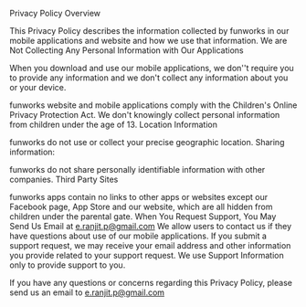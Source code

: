 Privacy Policy
Overview



This Privacy Policy describes the information collected by funworks in our mobile applications and website and how we use that information.
We are Not Collecting Any Personal Information with Our Applications


When you download and use our mobile applications, we don''t require you to provide any information and we don't collect any information about you or your device.



funworks website and mobile applications comply with the Children's Online Privacy Protection Act. We don't knowingly collect personal information from children under the age of 13.
Location Information


funworks do not use or collect your precise geographic location.
Sharing information:


funworks do not share personally identifiable information with other companies.
Third Party Sites


funworks apps contain no links to other apps or websites except our Facebook page, App Store and our website, which are all hidden from children under the parental gate. 
When You Request Support, You May Send Us Email at e.ranjit.p@gmail.com
We allow users to contact us if they have questions about use of our mobile applications. If you submit a support request, we may receive your email address and other information you provide related to your support request. We use Support Information only to provide support to you.

If you have any questions or concerns regarding this Privacy Policy, please send us an email to e.ranjit.p@gmail.com
